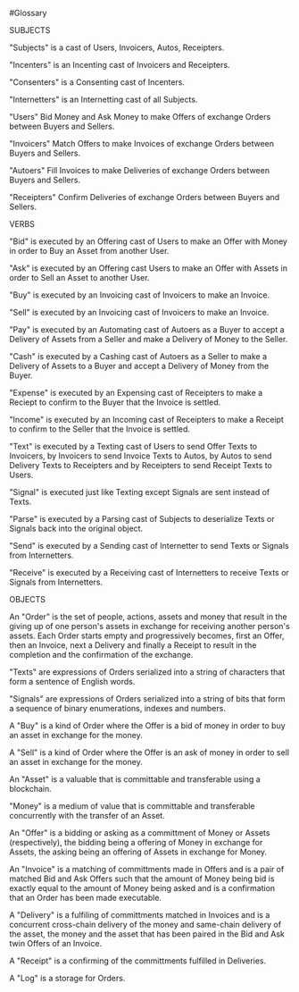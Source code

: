 #Glossary

SUBJECTS

"Subjects" is a cast of Users, Invoicers, Autos, Receipters.

"Incenters" is an Incenting cast of Invoicers and Receipters.

"Consenters" is a Consenting cast of Incenters.

"Internetters" is an Internetting cast of all Subjects.

"Users" Bid Money and Ask Money to make Offers of exchange Orders between Buyers and Sellers.

"Invoicers" Match Offers to make Invoices of exchange Orders between Buyers and Sellers.

"Autoers" Fill Invoices to make Deliveries of exchange Orders between Buyers and Sellers.

"Receipters" Confirm Deliveries of exchange Orders between Buyers and Sellers.

VERBS

"Bid" is executed by an Offering cast of Users to make an Offer with Money in order to Buy an Asset from another User.

"Ask" is executed by an Offering cast Users to make an Offer with Assets in order to Sell an Asset to another User.

"Buy" is executed by an Invoicing cast of Invoicers to make an Invoice.

"Sell" is executed by an Invoicing cast of Invoicers to make an Invoice.

"Pay" is executed by an Automating cast of Autoers as a Buyer to accept a Delivery of Assets from a Seller and make a Delivery of Money to the Seller.

"Cash" is executed by a Cashing cast of Autoers as a Seller to make a Delivery of Assets to a Buyer and accept a Delivery of Money from the Buyer.

"Expense" is executed by an Expensing cast of Receipters to make a Reciept to confirm to the Buyer that the Invoice is settled.

"Income" is executed by an Incoming cast of Receipters to make a Receipt to confirm to the Seller that the Invoice is settled.

"Text" is executed by a Texting cast of Users to send Offer Texts to Invoicers, by Invoicers to send Invoice Texts to Autos, by Autos to send Delivery Texts to Receipters and by Receipters to send Receipt Texts to Users.

"Signal" is executed just like Texting except Signals are sent instead of Texts. 

"Parse" is executed by a Parsing cast of Subjects to deserialize Texts or Signals back into the original object.

"Send" is executed by a Sending cast of Internetter to send Texts or Signals from Internetters.

"Receive" is executed by a Receiving cast of Internetters to receive Texts or Signals from Internetters.


OBJECTS

An "Order" is the set of people, actions, assets and money that result in the giving up of one person's assets in exchange for receiving another person's assets. Each Order starts empty and progressively becomes, first an Offer, then an Invoice, next a Delivery and finally a Receipt to result in the completion and the confirmation of the exchange. 

"Texts" are expressions of Orders serialized into a string of characters that form a sentence of English words.

"Signals" are expressions of Orders serialized into a string of bits that form a sequence of binary enumerations, indexes and numbers. 

A "Buy" is a kind of Order where the Offer is a bid of money in order to buy an asset in exchange for the money.

A "Sell" is a kind of Order where the Offer is an ask of money in order to sell an asset in exchange for the money.

An "Asset" is a valuable that is committable and transferable using a blockchain.

"Money" is a medium of value that is committable and transferable concurrently with the transfer of an Asset.

An "Offer" is a bidding or asking as a committment of Money or Assets (respectively), the bidding being a offering of Money in exchange for Assets, the asking being an offering of Assets in exchange for Money.

An "Invoice" is a matching of committments made in Offers and is a pair of matched Bid and Ask Offers such that the amount of Money being bid is exactly equal to the amount of Money being asked and is a confirmation that an Order has been made executable.

A "Delivery" is a fulfiling of committments matched in Invoices and is a concurrent cross-chain delivery of the money and same-chain delivery of the asset, the money and the asset that has been paired in the Bid and Ask twin Offers of an Invoice.

A "Receipt" is a confirming of the committments fulfilled in Deliveries.

A "Log" is a storage for Orders.
